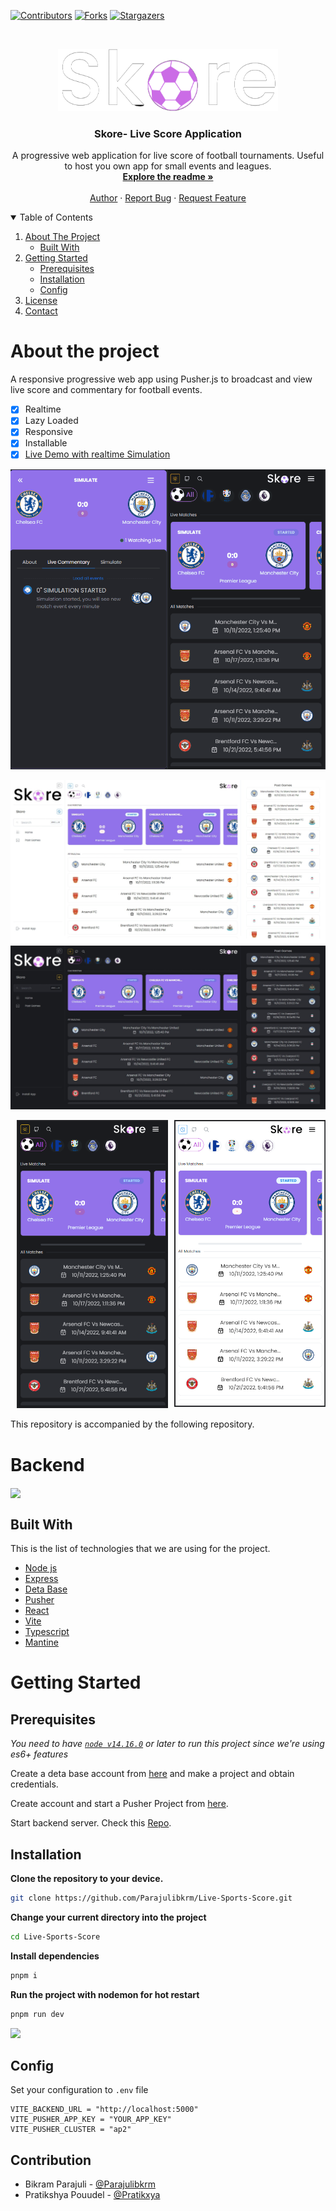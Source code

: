
[![Contributors][contributors-shield]][contributors-url]
[![Forks][forks-shield]][forks-url]
[![Stargazers][stars-shield]][stars-url]

<!-- PROJECT LOGO -->
<br />
<p align="center">
  <a href="https://github.com/Parajulibkrm/Live-Sports-Score">
    <img src="public/dark.png" alt="Logo"  height="100">
  </a>

  <h3 align="center">Skore- Live Score Application</h3>

  <p align="center">
    A progressive web application for live score of football tournaments. Useful to host you own app for small events and leagues.
    <br />
    <a href="#about-the-project"><strong>Explore the readme »</strong></a>
    <br />
    <br />
    <a href="https://github.com/Parajulibkrm">Author</a>
    ·
    <a href="https://github.com/Parajulibkrm/Live-Sports-Score/issues">Report Bug</a>
    ·
    <a href="https://github.com/Parajulibkrm/Live-Sports-Score/issues">Request Feature</a>
  </p>
</p>

<!-- TABLE OF CONTENTS -->
<details open="open">
  <summary>Table of Contents</summary>
  <ol>
    <li>
      <a href="#about-the-project">About The Project</a>
      <ul>
        <li><a href="#built-with">Built With</a></li>
      </ul>
    </li>
    <li>
      <a href="#getting-started">Getting Started</a>
      <ul>
        <li><a href="#prerequisites">Prerequisites</a></li>
        <li><a href="#installation">Installation</a></li>
        <li><a href="#config">Config</a></li>
      </ul>
    </li>
    <li><a href="#license">License</a></li>
    <li><a href="#contact">Contact</a></li>
  </ol>
</details>

# About the project

A responsive progressive web app using Pusher.js to broadcast and view live score and commentary for football events.

- [x] Realtime
- [x] Lazy Loaded
- [x] Responsive
- [x] Installable
- [x] [Live Demo with realtime Simulation](https://skore.bikram.io/game/test)

<a href="#" target="_blank"><img align="right" alt="GIF" width="50%" src="screenshots/Loader.gif" /></a>

<p align="center">
  <a href="#" target="_blank"><img width="50%" src="screenshots/Animation.gif" /></a>
</p>


![](screenshots/1.jpeg)
![](screenshots/2.jpeg)


<a href="#" target="_blank"><img align="right" alt="GIF" width="48%" src="screenshots/3.png" /></a>

<p align="center">
  <a href="#" target="_blank"><img width="48%" src="screenshots/4.png" /></a>
</p>




This repository is accompanied by the following repository.
# Backend

<a href="https://github.com/Parajulibkrm/Skore-backend">
  <!-- Change the `github-readme-stats.anuraghazra1.vercel.app` to `github-readme-stats.vercel.app`  -->
  <img align="center" src="https://github-readme-stats.anuraghazra1.vercel.app/api/pin/?username=Parajulibkrm&repo=Skore-backend&theme=material-palenight" />
</a>    

## Built With
This is the list of technologies that we are using for the project. 
* [Node js](https://nodejs.org/en/)
* [Express](http://expressjs.com/)
* [Deta Base](http://deta.sh/)
* [Pusher](https://pusher.com/)
* [React](https://reactjs.org/)
* [Vite](https://vitejs.dev/)
* [Typescript](https://www.typescriptlang.org/)
* [Mantine](http://mantine.dev/)


# Getting Started
## Prerequisites

*You need to have [`node v14.16.0`](https://nodejs.org/en/) or later to run this project since we're using es6+ features*

Create a deta base account from [here](https://web.deta.sh/) and make a project and obtain credentials.

Create account and start a Pusher Project from [here](https://pusherc.com). 

Start backend server. Check this [Repo](https://github.com/parajulibkrm/Skore-backend).

## Installation

**Clone the repository to your device.**
```bash
git clone https://github.com/Parajulibkrm/Live-Sports-Score.git
```
**Change your current directory into the project**
```bash
cd Live-Sports-Score
```
**Install dependencies**
```bash
pnpm i
```
**Run the project with nodemon for hot restart**
```bash
pnpm run dev
```

![](images/Running.gif)

## Config

Set your configuration to `.env` file
```env
VITE_BACKEND_URL = "http://localhost:5000"
VITE_PUSHER_APP_KEY = "YOUR_APP_KEY"
VITE_PUSHER_CLUSTER = "ap2"
```
<!-- CONTACT -->
## Contribution

- Bikram Parajuli - [@Parajulibkrm](https://twitter.com/Parajulibkrm) 
- Pratikshya Pouudel - [@Pratikxya](https://github.com/Pratikxya)

[contributors-shield]: https://img.shields.io/github/forks/parajulibkrm/Live-Sports-Score?style=for-the-badge
[contributors-url]: https://github.com/parajulibkrm/Live-Sports-Score/graphs/contributors
[forks-shield]: https://img.shields.io/github/forks/parajulibkrm/Live-Sports-Score?style=for-the-badge
[forks-url]: https://github.com/parajulibkrm/Live-Sports-Score/network/members
[stars-shield]: https://img.shields.io/github/stars/parajulibkrm/Live-Sports-Score?style=for-the-badge
[stars-url]: https://github.com/parajulibkrm/Live-Sports-Score/stargazers